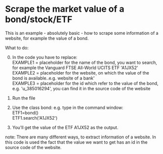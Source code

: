 # Scrape the market value of a bond/stock/ETF

This is an example - absolutely basic - how to scrape some information of a website, for example the value of a bond.

What to do:

0. In the code you have to replace:  
   EXAMPLE1 = placeholder for the name of the bond, you want to search, for example the Vanguard FTSE All-World UCITS ETF 'A1JX52'  
   EXAMPLE2 = placeholder for the website, on which the value of the bond is available..e.g. website of a bank'  
   EXAMPLE3 = placeholder for the id which refer to the value of the bond, e.g. 'u_385016294', you can find it in the source code of the website

1. Run the file

2. Use the class bond:
   e.g. type in the command window:  	
   ETF1=bond()  
   ETF1.search('A1JX52')
	
3. You'll get the value of the ETF A1JX52 as the output.	

note: There are many different ways, to extract information of a website. In this code is used the fact that the value we want to get has an id in the source code of the website.

